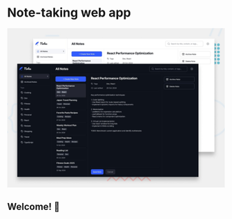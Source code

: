 # Note-taking web app

![Design preview for the Note-taking web app coding challenge](./preview.jpg)

## Welcome! 👋


